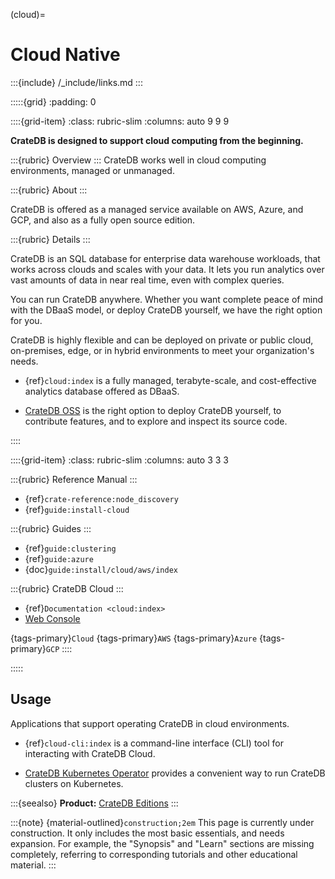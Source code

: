 (cloud)=
# Cloud Native

:::{include} /_include/links.md
:::


:::::{grid}
:padding: 0

::::{grid-item}
:class: rubric-slim
:columns: auto 9 9 9

**CrateDB is designed to support cloud computing from the beginning.**

:::{rubric} Overview
:::
CrateDB works well in cloud computing environments, managed or unmanaged.

:::{rubric} About
:::

CrateDB is offered as a managed service available on AWS, Azure, and GCP, and also
as a fully open source edition.

:::{rubric} Details
:::

CrateDB is an SQL database for enterprise data warehouse workloads,
that works across clouds and scales with your data.
It lets you run analytics over vast amounts of data in near real time,
even with complex queries.

You can run CrateDB anywhere. Whether you want complete peace of mind with the
DBaaS model, or deploy CrateDB yourself, we have the right option for you.

CrateDB is highly flexible and can be deployed on private or public cloud,
on-premises, edge, or in hybrid environments to meet your organization's
needs.

- {ref}`cloud:index` is a fully managed, terabyte-scale, and cost-effective analytics
  database offered as DBaaS.

- [CrateDB OSS] is the right option to deploy CrateDB yourself, to contribute
  features, and to explore and inspect its source code.


::::

::::{grid-item}
:class: rubric-slim
:columns: auto 3 3 3

:::{rubric} Reference Manual
:::
- {ref}`crate-reference:node_discovery`
- {ref}`guide:install-cloud`

:::{rubric} Guides
:::
- {ref}`guide:clustering`
- {ref}`guide:azure`
- {doc}`guide:install/cloud/aws/index`

:::{rubric} CrateDB Cloud
:::
- {ref}`Documentation <cloud:index>`
- [Web Console]

{tags-primary}`Cloud`
{tags-primary}`AWS`
{tags-primary}`Azure`
{tags-primary}`GCP`
::::

:::::


## Usage

Applications that support operating CrateDB in cloud environments.

- {ref}`cloud-cli:index`
  is a command-line interface (CLI) tool for interacting with CrateDB Cloud.

- [CrateDB Kubernetes Operator]
  provides a convenient way to run CrateDB clusters on Kubernetes.



:::{seealso} **Product:**
[CrateDB Editions]
:::


:::{note}
{material-outlined}`construction;2em` This page is currently under construction.
It only includes the most basic essentials, and needs expansion. For example,
the "Synopsis" and "Learn" sections are missing completely, referring to
corresponding tutorials and other educational material.
:::


[CrateDB Editions]: https://cratedb.com/database/editions
[CrateDB Kubernetes Operator]: https://github.com/crate/crate-operator/
[CrateDB OSS]: https://github.com/crate/crate
[Web Console]: https://console.cratedb.cloud/
